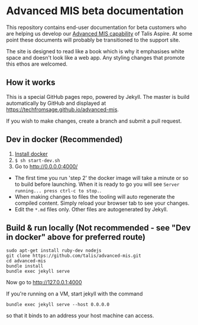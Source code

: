 # Advanced MIS beta documentation

This repository contains end-user documentation for beta customers who are helping us develop our [Advanced MIS capability](https://github.com/talis/census-server)
of Talis Aspire. At some point these documents will probably be transitioned to the support site.

The site is designed to read like a book which is why it emphasises white space and doesn't look like a web app. Any
styling changes that promote this ethos are welcomed.

## How it works

This is a special GitHub pages repo, powered by Jekyll. The master is build automatically by GitHub and displayed at
https://techfromsage.github.io/advanced-mis.

If you wish to make changes, create a branch and submit a pull request.

## Dev in docker (Recommended)

1. [Install docker](https://hub.docker.com/search/?type=edition&offering=community)
2. ``$ sh start-dev.sh``
3. Go to http://0.0.0.0:4000/

  - The first time you run 'step 2' the docker image will take a minute or so to build before launching.  When it is ready to go you will see ``Server running... press ctrl-c to stop.``.
  - When making changes to files the tooling will auto regenerate the compiled content.  Simply reload your browser tab to see your changes.
  - Edit the ``*.md`` files only.  Other files are autogenerated by Jekyll.

## Build & run locally (Not recommended - see "Dev in docker" above for preferred route)

```
sudo apt-get install ruby-dev nodejs
git clone https://github.com/talis/advanced-mis.git
cd advanced-mis
bundle install
bundle exec jekyll serve
```

Now go to http://127.0.0.1:4000

If you're running on a VM, start jekyll with the command

```
bundle exec jekyll serve --host 0.0.0.0
```

so that it binds to an address your host machine can access.
